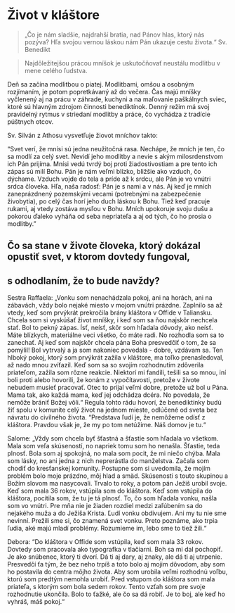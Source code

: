 # Život v kláštore

> „Čo je nám sladšie, najdrahší bratia, nad Pánov hlas, ktorý nás pozýva? Hľa svojou vernou 
> láskou nám Pán ukazuje cestu života.“
> Sv. Benedikt

> Najdôležitejšou prácou mníšok je uskutočňovať neustálu modlitbu v mene celého ľudstva. 

Deň sa začína modlitbou o piatej. Modlitbami, omšou a osobným rozjímaním, je potom popretkávaný až 
do večera. Čas majú mníšky vyčlenený aj na prácu v záhrade, kuchyni a na maľovanie paškálnych 
sviec, ktoré sú hlavným zdrojom činnosti benediktínok. Denný režim má svoj pravidelný rytmus v 
striedaní modlitby a práce, čo vychádza z tradície púštnych otcov.  

Sv. Silván z Athosu vysvetľuje žiovot mníchov takto: 

“Svet verí, že mnísi sú jedna neužitočná rasa. Nechápe, že mních je ten, čo sa modlí za celý svet. 
Nevidí jeho modlitby a nevie s akým milosrdenstvom ich Pán prijíma. Mnísi vedú tvrdý boj proti 
žiadostivostiam a pre tento ich zápas sú milí Bohu. Pán je nám veľmi blízko, bližšie ako vzduch, 
čo dýchame. Vzduch vojde do tela a príde až k srdcu, ale Pán je vo vnútri srdca človeka. Hľa, naša 
radosť: Pán je s nami a v nás. Aj keď je mních zaneprázdnený pozemskými vecami (potrebnými na 
zabezpečenie živobytia), po celý čas horí jeho duch láskou k Bohu. Tiež keď pracuje rukami, aj 
vtedy zostáva mysľou v Bohu. Mních upokoruje svoju dušu a pokorou ďaleko vyháňa od seba nepriateľa 
a aj od tých, čo ho prosia o modlitby.”

## Čo sa stane v živote človeka, ktorý dokázal opustiť svet, v ktorom dovtedy fungoval,
## s odhodlaním, že to bude navždy?
 
Sestra Raffaela: „Vonku som nenachádzala pokoj, ani na horách, ani na zábavách, vždy bolo nejaké 
miesto v mojom vnútri prázdne. Zaplnilo sa až vtedy, keď som prvýkrát prekročila brány kláštora v 
Offide v Taliansku. Chcela som si vyskúšať život mníšky, i keď som sa ňou najskôr nechcela stať. 
Bol to pekný zápas. Ísť, neísť, skôr som hľadala dôvody, ako neísť. Máte blízkych, materiálne veci
všetko, čo máte radi. No rozhodla som sa to zanechať. Aj keď som najskôr chcela pána Boha 
presvedčiť o tom, že sa pomýlil! Bol vytrvalý a ja som nakoniec povedala - dobre, vzdávam sa. Ten 
hlboký pokoj, ktorý som prvýkrát zažila v kláštore, ma toľko prenasledoval, až nado mnou zvíťazil.
Keď som sa so svojím rozhodnutím zdôverila priateľom, zažila som rôzne reakcie. Niektorí mi 
fandili, tešili sa so mnou, iní boli proti alebo hovorili, že konám z vypočítavosti, pretože v 
živote nebudem musieť pracovať. Otec to prijal veľmi dobre, pretože už bol u Pána. Mama tak, ako 
každá mama, keď jej odchádza dcéra. No povedala, že nemôže brániť Božej vôli.“ Regula tohto rádu 
hovorí, že benediktínky budú žiť spolu v komunite celý život na jednom mieste, odlúčené od sveta 
bez návratu do civilného života. “Predstava ľudí je, že nemôžeme odísť z kláštora. Pravdou však je,
že my po tom netúžime. Náš domov je tu.“

Salome: „Vždy som chcela byť šťastná a šťastie som hľadala vo všetkom. Mala som veľa skúseností, 
no napriek tomu som ho nenašla. Šťastie, teda plnosť. Bola som aj spokojná, no mala som pocit, že 
mi niečo chýba. Mala som lásky, no ani jedna z nich neprerástla do manželstva. Začala som chodiť 
do kresťanskej komunity. Postupne som si uvedomila, že mojím problém bolo moje prázdno, môj hlad a 
smäd. Skúsenosti s touto skupinou a Božím slovom ma nasycovali. Trvalo to roky, a potom pán Ježiš 
urobil svoje. Keď som mala 36 rokov, vstúpila som do kláštora. Keď som vstúpila do kláštora, 
pocítila som, že tu je tá plnosť. To, čo som hľadala vonku, našla som vo vnútri. Pre mňa nie je 
žiaden rozdiel medzi zaľúbením sa do nejakého muža a do Ježiša Krista. Ľudí vonku obdivujem. Ani 
my tu nie sme nevinní. Prežili sme si, čo znamená svet vonku. Preto poznáme, ako trpia ľudia, aké 
majú mladí problémy. Rozumieme im, lebo sme to tiež žili.“

Debora: “Do kláštora v Offide som vstúpila, keď som mala 33 rokov. Dovtedy som pracovala ako 
typografka v tlačiarni. Boh sa mi dal pochopiť. Je ako snúbenec, ktorý ti dvorí. Dá ti aj dary, aj 
znaky, ale dá ti aj utrpenie. Presvedčí ťa tým, že bez neho trpíš a toto bolo aj mojim dôvodom, 
aby som ho postavila do centra môjho života. Aby som urobila veľmi rozhodnú voľbu, ktorú som 
predtým nemohla urobiť. Pred vstupom do kláštora som mala priateľa, s ktorým som bola sedem rokov. 
Tento vzťah som pre svoje rozhodnutie ukončila. Bolo to ťažké, ale čo sa dá robiť. Je to boj, ale 
keď ho vyhráš, máš pokoj.“
